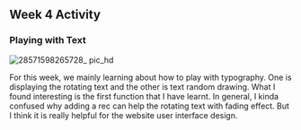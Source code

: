 ## Week 4 Activity

### Playing with Text
![28571598265728_ pic_hd](https://user-images.githubusercontent.com/68723243/91036396-9d584e80-e64a-11ea-88ae-da222385c91f.jpg)

For this week, we mainly learning about how to play with typography.
One is displaying the rotating text and the other is text random drawing. What I found interesting is the first function that I have learnt. In general, I kinda confused why adding a rec can help the rotating text with fading effect. But I think it is really helpful for the website user interface design.
